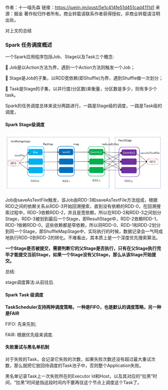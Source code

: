 作者：十一喵先森
链接：https://juejin.im/post/5e1c414fe51d451cad4111d1
来源：掘金
著作权归作者所有。商业转载请联系作者获得授权，非商业转载请注明出处。



对上文的总结

### Spark 任务调度概述

一个Spark应用程序包括Job、Stage以及Task三个概念:

 Job是以Action方法为界，遇到一个Action方法则触发一个Job；

 Stage是Job的子集，以RDD宽依赖(即Shuffle)为界，遇到Shuffle做一次划分；

 Task是Stage的子集，以并行度(分区数)来衡量，分区数是多少，则有多少个task。


Spark的任务调度总体来说分两路进行，一路是Stage级的调度，一路是Task级的调度，

#### Spark Stage级调度

![spark-shuffle](../../image-md/spark-shuffle.png)

Job由saveAsTextFile触发，该Job由RDD-3和saveAsTextFile方法组成，根据RDD之间的依赖关系从RDD-3开始回溯搜索，直到没有依赖的RDD-0，在回溯搜索过程中，RDD-3依赖RDD-2，并且是宽依赖，所以在RDD-2和RDD-3之间划分Stage，RDD-3被划到最后一个Stage，即ResultStage中，RDD-2依赖RDD-1，RDD-1依赖RDD-0，这些依赖都是窄依赖，所以将RDD-0、RDD-1和RDD-2划分到同一个Stage，即ShuffleMapStage中，实际执行的时候，数据记录会一气呵成地执行RDD-0到RDD-2的转化。不难看出，其本质上是一个深度优先搜索算法。

**一个Stage是否被提交，需要判断它的父Stage是否执行，只有在父Stage执行完毕才能提交当前Stage，如果一个Stage没有父Stage，那么从该Stage开始提交。**

总结:

stage调度算法:从前往后.

#### Spark Task 级调度

**TaskScheduler支持两种调度策略，一种是FIFO，也是默认的调度策略，另一种是FAIR**

FIFO: 先来先到;

FAIR:	根据优先级来调度.

#### 失败重试与黑名单机制

对于失败的Task，会记录它失败的次数，如果失败次数还没有超过最大重试次数，那么就把它放回待调度的Task池子中，否则整个Application失败。

黑名单记录Task上一次失败所在的Executor Id和Host，以及其对应的“拉黑”时间，“拉黑”时间是指这段时间内不要再往这个节点上调度这个Task了。